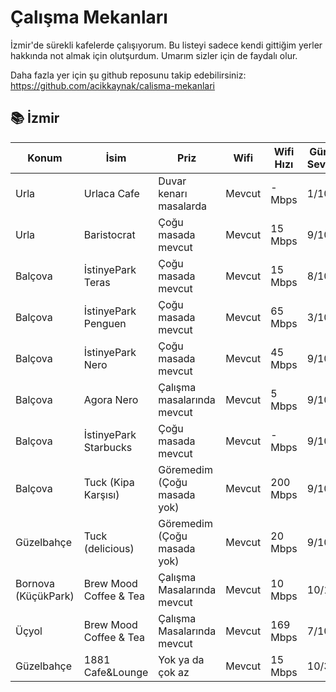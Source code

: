 # Çalışma Mekanları

İzmir'de sürekli kafelerde çalışıyorum. Bu listeyi sadece kendi gittiğim yerler hakkında not almak için olutşurdum.
Umarım sizler için de faydalı olur.

Daha fazla yer için şu github reposunu takip edebilirsiniz: https://github.com/acikkaynak/calisma-mekanlari


## 📚 İzmir 

| Konum                       | İsim                | Priz                   |   Wifi   | Wifi Hızı | Gürültü Seviyesi | Çalışma Saatleri | Instagram Adresi     |
|-----------------------------|---------------------|------------------------|----------|-----------|------------------|------------------|----------------------|
| Urla                        | Urlaca Cafe         | Duvar kenarı masalarda |  Mevcut  |  - Mbps  |       1/10       |   09:00 - 23:00  | @urlacacafe          |
| Urla                        | Baristocrat         | Çoğu masada mevcut     |  Mevcut  |  15 Mbps  |       9/10       |   10:00 - 22:00  | @baristocrat3rd      |
| Balçova                     | İstinyePark Teras   | Çoğu masada mevcut     |  Mevcut  |  15 Mbps  |       8/10       |   10:00 - 01:00  | @istinyeparkteras    |
| Balçova                     | İstinyePark Penguen | Çoğu masada mevcut     |  Mevcut  |  65 Mbps  |       3/10       |   10:00 - 22:00  | @penguen.kitabevi    |
| Balçova                     | İstinyePark Nero    | Çoğu masada mevcut     |  Mevcut  |  45 Mbps  |       9/10       |   10:00 - 22:00  | @caffenero           |
| Balçova                     | Agora Nero    | Çalışma masalarında mevcut     |  Mevcut  |  5 Mbps  |       9/10       |   10:00 - 22:00  | @caffenero           |
| Balçova                     | İstinyePark Starbucks|Çoğu masada mevcut     |  Mevcut  |  - Mbps  |       9/10       |   10:00 - 22:00  | @starbucks_tr        |
| Balçova                     | Tuck (Kipa Karşısı)    | Göremedim (Çoğu masada yok)     |  Mevcut  |  200 Mbps  |       9/10       |   -  | @tuckcoffee          |
| Güzelbahçe                     | Tuck (delicious)    | Göremedim (Çoğu masada yok)     |  Mevcut  |  20 Mbps  |       9/10       |   -  | @tuckcoffee          |
| Bornova (KüçükPark)         | Brew Mood Coffee & Tea| Çalışma Masalarında mevcut  |  Mevcut  |  10 Mbps  |       10/10       |   10:00 - 22:00  | @brewmoodturkiye        |
| Üçyol         | Brew Mood Coffee & Tea| Çalışma Masalarında mevcut  |  Mevcut  |  169 Mbps  |       7/10       |   10:00 - 22:00  | @brewmoodturkiye        |
| Güzelbahçe         |  1881 Cafe&Lounge| Yok ya da çok az  |  Mevcut  |  15 Mbps  |       10/3       |   -  | @1881cafelounge        |
